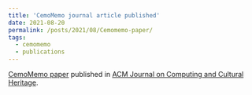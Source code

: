 ```yaml
---
title: 'CemoMemo journal article published'
date: 2021-08-20
permalink: /posts/2021/08/Cemomemo-paper/
tags:
  - cemomemo
  - publications
---
```


[CemoMemo paper](https://dl.acm.org/doi/10.1145/3467888) published in [ACM Journal on Computing and Cultural Heritage](https://dl.acm.org/journal/jocch).